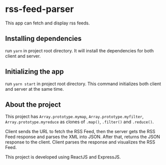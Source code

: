 # rss-feed-parser

This app can fetch and display rss feeds.

## Installing dependencies

run `yarn` in project root directory. It will install the dependencies for both client and server.

## Initializing the app

run `yarn start` in project root directory. This command initializes both client and server at the same time.

## About the project

This project has `Array.prototype.mymap`, `Array.prototype.myfilter`, `Array.prototype.myreduce` as clones of `.map()`, `.filter()` and `.reduce()`.

Client sends the URL to fetch the RSS Feed, then the server gets the RSS Feed response and parses the XML into JSON. After that, returns the JSON response to the client. Client parses the response and visualizes the RSS Feed.

This project is developed using ReactJS and ExpressJS.
